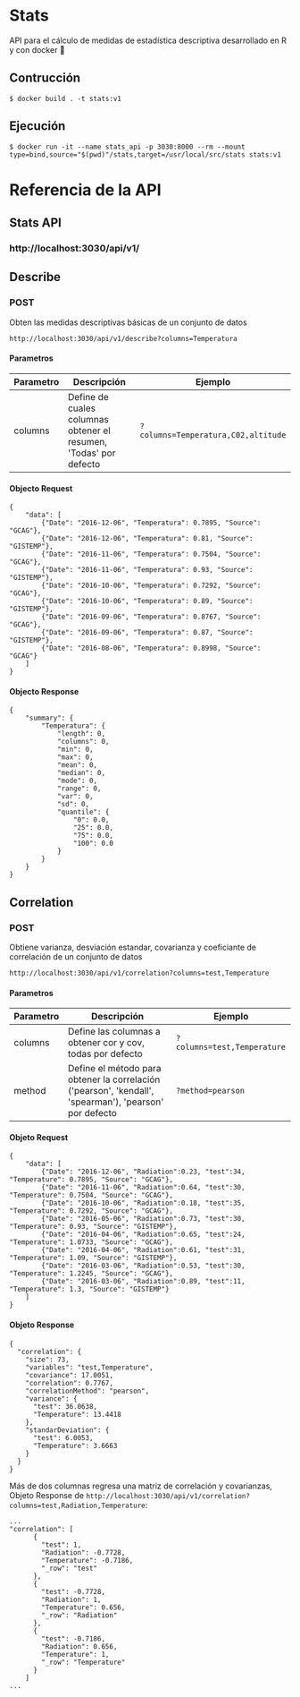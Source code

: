 # Stats
API para el cálculo de medidas de estadística descriptiva desarrollado en R y con docker :whale:

## Contrucción
```
$ docker build . -t stats:v1
```

## Ejecución
```
$ docker run -it --name stats_api -p 3030:8000 --rm --mount type=bind,source="$(pwd)"/stats,target=/usr/local/src/stats stats:v1 
```

# Referencia de la API

## Stats API
### http://localhost:3030/api/v1/

## Describe
### POST
Obten las medidas descriptivas básicas de un conjunto de datos
```
http://localhost:3030/api/v1/describe?columns=Temperatura
```
#### Parametros
| Parametro | Descripción                                            | Ejemplo                             |
|-----------|--------------------------------------------------------|-------------------------------------|
| columns   | Define de cuales columnas obtener el resumen, 'Todas' por defecto      | `?columns=Temperatura,C02,altitude` |
#### Objecto Request
```
{
    "data": [
        {"Date": "2016-12-06", "Temperatura": 0.7895, "Source": "GCAG"},
        {"Date": "2016-12-06", "Temperatura": 0.81, "Source": "GISTEMP"},
        {"Date": "2016-11-06", "Temperatura": 0.7504, "Source": "GCAG"},
        {"Date": "2016-11-06", "Temperatura": 0.93, "Source": "GISTEMP"},
        {"Date": "2016-10-06", "Temperatura": 0.7292, "Source": "GCAG"},
        {"Date": "2016-10-06", "Temperatura": 0.89, "Source": "GISTEMP"},
        {"Date": "2016-09-06", "Temperatura": 0.8767, "Source": "GCAG"},
        {"Date": "2016-09-06", "Temperatura": 0.87, "Source": "GISTEMP"},
        {"Date": "2016-08-06", "Temperatura": 0.8998, "Source": "GCAG"}
    ]
}
```
#### Objecto Response
```
{
    "summary": {
        "Temperatura": {
            "length": 0,
            "columns": 0,
            "min": 0,
            "max": 0,
            "mean": 0,
            "median": 0,
            "mode": 0,
            "range": 0,
            "var": 0,
            "sd": 0,
            "quantile": {
                "0": 0.0,
                "25": 0.0,
                "75": 0.0,
                "100": 0.0
            }
        }
    }
}
```

## Correlation
### POST
Obtiene varianza, desviación estandar, covarianza y coeficiante de correlación de un conjunto de datos
```
http://localhost:3030/api/v1/correlation?columns=test,Temperature
```
#### Parametros
| Parametro | Descripción                                            | Ejemplo                             |
|-----------|--------------------------------------------------------|-------------------------------------|
| columns   | Define las columnas a obtener cor y cov, todas por defecto      | `?columns=test,Temperature` |
| method   | Define el método para obtener la correlación ('pearson', 'kendall', 'spearman'), 'pearson' por defecto    | `?method=pearson` |
#### Objeto Request
```
{
    "data": [
        {"Date": "2016-12-06", "Radiation":0.23, "test":34, "Temperature": 0.7895, "Source": "GCAG"},
        {"Date": "2016-11-06", "Radiation":0.64, "test":30, "Temperature": 0.7504, "Source": "GCAG"},
        {"Date": "2016-10-06", "Radiation":0.18, "test":35, "Temperature": 0.7292, "Source": "GCAG"},
        {"Date": "2016-05-06", "Radiation":0.73, "test":30, "Temperature": 0.93, "Source": "GISTEMP"},
        {"Date": "2016-04-06", "Radiation":0.65, "test":24, "Temperature": 1.0733, "Source": "GCAG"},
        {"Date": "2016-04-06", "Radiation":0.61, "test":31, "Temperature": 1.09, "Source": "GISTEMP"},
        {"Date": "2016-03-06", "Radiation":0.53, "test":30, "Temperature": 1.2245, "Source": "GCAG"},
        {"Date": "2016-03-06", "Radiation":0.89, "test":11, "Temperature": 1.3, "Source": "GISTEMP"}
    ]
}
```
#### Objeto Response
```
{
  "correlation": {
    "size": 73,
    "variables": "test,Temperature",
    "covariance": 17.0051,
    "correlation": 0.7767,
    "correlationMethod": "pearson",
    "variance": {
      "test": 36.0638,
      "Temperature": 13.4418
    },
    "standarDeviation": {
      "test": 6.0053,
      "Temperature": 3.6663
    }
  }
}
```
Más de dos columnas regresa una matriz de correlación y covarianzas, Objeto Response de `http://localhost:3030/api/v1/correlation?columns=test,Radiation,Temperature`:
```
...
"correlation": [
      {
        "test": 1,
        "Radiation": -0.7728,
        "Temperature": -0.7186,
        "_row": "test"
      },
      {
        "test": -0.7728,
        "Radiation": 1,
        "Temperature": 0.656,
        "_row": "Radiation"
      },
      {
        "test": -0.7186,
        "Radiation": 0.656,
        "Temperature": 1,
        "_row": "Temperature"
      }
    ]
...
```

